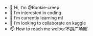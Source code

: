 - 👋 Hi, I’m @Rookie-creep
- 👀 I’m interested in coding
- 🌱 I’m currently learning ml
- 💞️ I’m looking to collaborate on kaggle
- 📫 How to reach me weibo:‘不跳广场舞’

<!---
Rookie-creep/Rookie-creep is a ✨ special ✨ repository because its `README.md` (this file) appears on your GitHub profile.
You can click the Preview link to take a look at your changes.
--->
